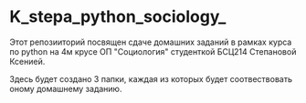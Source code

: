 # K_stepa_python_sociology_
Этот репозииторий посвящен сдаче домашних заданий в рамках курса по python на 4м крусе ОП "Социология" студенткой БСЦ214 Степановой Ксенией.

Здесь будет создано 3 папки, каждая из которых будет соотвествовать оному домашнему заданию.

